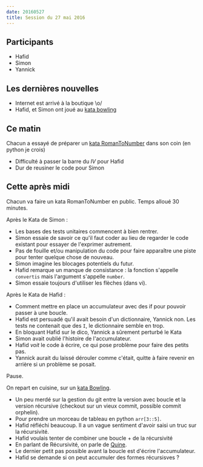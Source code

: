 ```yaml
---
date: 20160527
title: Session du 27 mai 2016
---
```


## Participants

* Hafid
* Simon
* Yannick

## Les dernières nouvelles

* Internet est arrivé à la boutique \o/
* Hafid, et Simon ont joué au [kata bowling](http://codingdojo.org/kata/Bowling/)

## Ce matin

Chacun a essayé de préparer un [kata RomanToNumber](http://codingdojo.org/kata/RomanNumerals/) dans son coin (en python je crois)

* Difficulté à passer la barre du _IV_ pour Hafid
* Dur de reusiner le code pour Simon

## Cette après midi

Chacun va faire un kata RomanToNumber en public. Temps alloué 30 minutes.

Après le Kata de Simon :

- Les bases des tests unitaires commencent à bien rentrer.
- Simon essaie de savoir ce qu'il faut coder au lieu de regarder le code existant pour essayer de l'exprimer autrement.
- Pas de fouille et/ou manipulation du code pour faire apparaître une piste pour tenter quelque chose de nouveau.
- Simon imagine les blocages potentiels du futur.
- Hafid remarque un manque de consistance : la fonction s'appelle `convertis` mais l'argument s'appelle `number`.
- Simon essaie toujours d'utiliser les flèches (dans vi).


Après le Kata de Hafid :

- Comment mettre en place un accumulateur avec des if pour pouvoir passer à une boucle.
- Hafid est persuadé qu'il avait besoin d'un dictionnaire, Yannick non. Les tests ne contenait que des `I`, le dictionnaire semble en trop.
- En bloquant Hafid sur le dico, Yannick a sûrement perturbé le Kata
- Simon avait oublié l'histoire de l'accumulateur.
- Hafid _voit_ le code à écrire, ce qui pose problème pour faire des petits pas.
- Yannick aurait du laissé dérouler comme c'était, quitte à faire revenir en arrière si un problème se posait.

Pause.

On repart en cuisine, sur un [kata Bowling](http://codingdojo.org/kata/Bowling/).

- Un peu merdé sur la gestion du git entre la version avec boucle et la version récursive (checkout sur un vieux commit, possible commit orphelin).
- Pour prendre un morceau de tableau en python `arr[3::5]`.
- Hafid réfléchi beaucoup. Il a un vague sentiment d'avoir saisi un truc sur la récursivité.
- Hafid voulais tenter de combiner une boucle + de la récursivité
- En parlant de Récursivité, on parle de [Quine](https://fr.wikipedia.org/wiki/Quine_%28informatique%29).
- Le dernier petit pas possible avant la boucle est d'écrire l'accumulateur.
- Hafid se demande si on peut accumuler des formes récursisves ?


